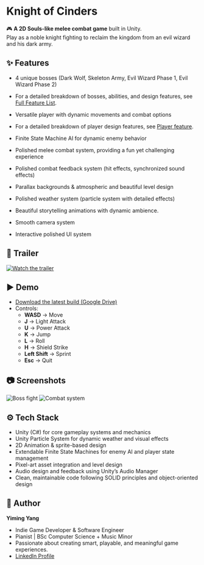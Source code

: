 # Knight of Cinders

🎮 **A 2D Souls-like melee combat game** built in Unity.  
Play as a noble knight fighting to reclaim the kingdom from an evil wizard and his dark army.

## ✨ Features
- 4 unique bosses (Dark Wolf, Skeleton Army, Evil Wizard Phase 1, Evil Wizard Phase 2)
  
- For a detailed breakdown of bosses, abilities, and design features, see [Full Feature List](BOSS_FEATURE.md).

- Versatile player with dynamic movements and combat options
- For a detailed breakdown of player design features, see [Player feature](PLAYER_FEATURE.md).
- Finite State Machine AI for dynamic enemy behavior
- Polished melee combat system, providing a fun yet challenging experience
- Polished combat feedback system (hit effects, synchronized sound effects)
- Parallax backgrounds & atmospheric and beautiful level design
- Polished weather system (particle system with detailed effects)
- Beautiful storytelling animations with dynamic ambience.
- Smooth camera system
- Interactive polished UI system

## 🎥 Trailer
[![Watch the trailer](https://img.youtube.com/vi/<VIDEO_ID>/0.jpg)](https://www.youtube.com/watch?v=<VIDEO_ID>)

## ▶️ Demo
- [Download the latest build (Google Drive)](https://drive.google.com/file/d/1hqf1JtwtrV-ngLj06k_RqCCNM3AOiRq6/view?usp=drive_link)
- Controls:  
  - **WASD** → Move  
  - **J** → Light Attack  
  - **U** → Power Attack  
  - **K** → Jump  
  - **L** → Roll  
  - **H** → Shield Strike  
  - **Left Shift** → Sprint  
  - **Esc** → Quit

## 📷 Screenshots
![Boss fight](screenshots/bossfight.png)
![Combat system](screenshots/combat.gif)


## ⚙️ Tech Stack
- Unity (C#) for core gameplay systems and mechanics
- Unity Particle System for dynamic weather and visual effects
- 2D Animation & sprite-based design
- Extendable Finite State Machines for enemy AI and player state management
- Pixel-art asset integration and level design
- Audio design and feedback using Unity’s Audio Manager
- Clean, maintainable code following SOLID principles and object-oriented design


## 👤 Author
**Yiming Yang**  
- Indie Game Developer & Software Engineer  
- Pianist | BSc Computer Science + Music Minor
- Passionate about creating smart, playable, and meaningful game experiences.
- [LinkedIn Profile](https://www.linkedin.com/in/yiming-yang-89a0102a0/?trk=public-profile-join-page)

